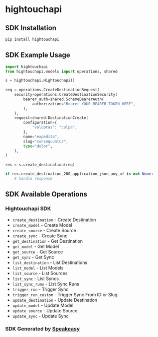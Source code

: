 # hightouchapi

<!-- Start SDK Installation -->
## SDK Installation

```bash
pip install hightouchapi
```
<!-- End SDK Installation -->

## SDK Example Usage
<!-- Start SDK Example Usage -->
```python
import hightouchapi
from hightouchapi.models import operations, shared

s = hightouchapi.Hightouchapi()
    
req = operations.CreateDestinationRequest(
    security=operations.CreateDestinationSecurity(
        bearer_auth=shared.SchemeBearerAuth(
            authorization="Bearer YOUR_BEARER_TOKEN_HERE",
        ),
    ),
    request=shared.DestinationCreate(
        configuration={
            "voluptas": "culpa",
        },
        name="expedita",
        slug="consequuntur",
        type="dolor",
    ),
)
    
res = s.create_destination(req)

if res.create_destination_200_application_json_any_of is not None:
    # handle response
```
<!-- End SDK Example Usage -->

<!-- Start SDK Available Operations -->
## SDK Available Operations

### Hightouchapi SDK

* `create_destination` - Create Destination
* `create_model` - Create Model
* `create_source` - Create Source
* `create_sync` - Create Sync
* `get_destination` - Get Destination
* `get_model` - Get Model
* `get_source` - Get Source
* `get_sync` - Get Sync
* `list_destination` - List Destinations
* `list_model` - List Models
* `list_source` - List Sources
* `list_sync` - List Syncs
* `list_sync_runs` - List Sync Runs
* `trigger_run` - Trigger Sync
* `trigger_run_custom` - Trigger Sync From ID or Slug
* `update_destination` - Update Destination
* `update_model` - Update Model
* `update_source` - Update Source
* `update_sync` - Update Sync

<!-- End SDK Available Operations -->

### SDK Generated by [Speakeasy](https://docs.speakeasyapi.dev/docs/using-speakeasy/client-sdks)

